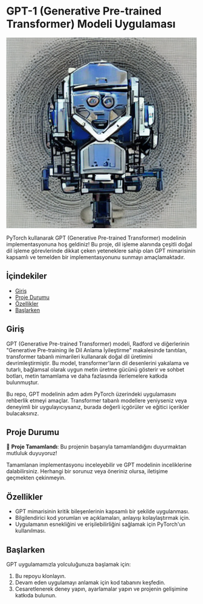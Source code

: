 # GPT-1 (Generative Pre-trained Transformer) Modeli Uygulaması

![GPT Architecture](images/gpt_stable_dif.png)

PyTorch kullanarak GPT (Generative Pre-trained Transformer) modelinin implementasyonuna hoş geldiniz! Bu proje, dil işleme alanında çeşitli doğal dil işleme görevlerinde dikkat çeken yeteneklere sahip olan GPT mimarisinin kapsamlı ve temelden bir implementasyonunu sunmayı amaçlamaktadır.

## İçindekiler

- [Giriş](#giriş)
- [Proje Durumu](#proje-durumu)
- [Özellikler](#özellikler)
- [Başlarken](#başlarken)

## Giriş

GPT (Generative Pre-trained Transformer) modeli, Radford ve diğerlerinin "Generative Pre-training ile Dil Anlama İyileştirme" makalesinde tanıtılan, transformer tabanlı mimarileri kullanarak doğal dil üretimini devrimleştirmiştir. Bu model, transformer'ların dil desenlerini yakalama ve tutarlı, bağlamsal olarak uygun metin üretme gücünü gösterir ve sohbet botları, metin tamamlama ve daha fazlasında ilerlemelere katkıda bulunmuştur.

Bu repo, GPT modelinin adım adım PyTorch üzerindeki uygulamasını rehberlik etmeyi amaçlar. Transformer tabanlı modellere yeniyseniz veya deneyimli bir uygulayıcıysanız, burada değerli içgörüler ve eğitici içerikler bulacaksınız.

## Proje Durumu

🎉 **Proje Tamamlandı**: Bu projenin başarıyla tamamlandığını duyurmaktan mutluluk duyuyoruz!

Tamamlanan implementasyonu inceleyebilir ve GPT modelinin inceliklerine dalabilirsiniz. Herhangi bir sorunuz veya öneriniz olursa, iletişime geçmekten çekinmeyin.

## Özellikler

- GPT mimarisinin kritik bileşenlerinin kapsamlı bir şekilde uygulanması.
- Bilgilendirici kod yorumları ve açıklamaları, anlayışı kolaylaştırmak için.
- Uygulamanın esnekliğini ve erişilebilirliğini sağlamak için PyTorch'un kullanılması.

## Başlarken

GPT uygulamamızla yolculuğunuza başlamak için:

1. Bu repoyu klonlayın.
2. Devam eden uygulamayı anlamak için kod tabanını keşfedin.
3. Cesaretlenerek deney yapın, ayarlamalar yapın ve projenin gelişimine katkıda bulunun.
